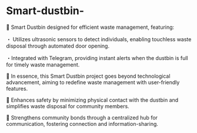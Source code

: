 # Smart-dustbin-
🔹 Smart Dustbin designed for efficient waste management, featuring:

・ Utilizes ultrasonic sensors to detect individuals, enabling touchless waste disposal through automated door opening.

・Integrated with Telegram, providing instant alerts when the dustbin is full for timely waste management.

🔸 In essence, this Smart Dustbin project goes beyond technological advancement, aiming to redefine waste management with user-friendly features.

🔹 Enhances safety by minimizing physical contact with the dustbin and simplifies waste disposal for community members.

🔸 Strengthens community bonds through a centralized hub for communication, fostering connection and information-sharing.

